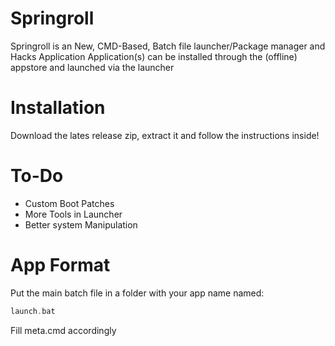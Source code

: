 # Springroll
Springroll is an New, CMD-Based, Batch file launcher/Package manager and Hacks Application
Application(s) can be installed through the (offline) appstore and launched
via the launcher
# Installation
Download the lates release zip, extract it
and follow the instructions inside!
# To-Do
 - Custom Boot Patches
 - More Tools in Launcher
 - Better system Manipulation
# App Format
Put the main batch file in a folder with your app name
named:
```c
launch.bat
```
Fill meta.cmd accordingly
